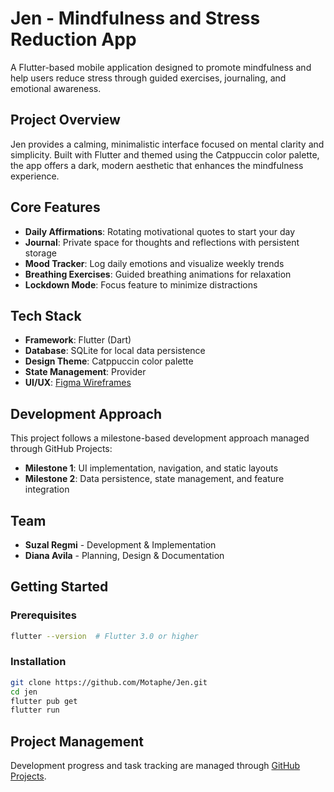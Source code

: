 # Jen - Mindfulness and Stress Reduction App

A Flutter-based mobile application designed to promote mindfulness and help users reduce stress through guided exercises, journaling, and emotional awareness.

## Project Overview

Jen provides a calming, minimalistic interface focused on mental clarity and simplicity. Built with Flutter and themed using the Catppuccin color palette, the app offers a dark, modern aesthetic that enhances the mindfulness experience.

## Core Features

- **Daily Affirmations**: Rotating motivational quotes to start your day
- **Journal**: Private space for thoughts and reflections with persistent storage
- **Mood Tracker**: Log daily emotions and visualize weekly trends
- **Breathing Exercises**: Guided breathing animations for relaxation
- **Lockdown Mode**: Focus feature to minimize distractions

## Tech Stack

- **Framework**: Flutter (Dart)
- **Database**: SQLite for local data persistence
- **Design Theme**: Catppuccin color palette
- **State Management**: Provider
- **UI/UX**: [Figma Wireframes](https://lid-couch-37881953.figma.site/)

## Development Approach

This project follows a milestone-based development approach managed through GitHub Projects:

- **Milestone 1**: UI implementation, navigation, and static layouts
- **Milestone 2**: Data persistence, state management, and feature integration

## Team

- **Suzal Regmi** - Development & Implementation
- **Diana Avila** - Planning, Design & Documentation

## Getting Started

### Prerequisites

```bash
flutter --version  # Flutter 3.0 or higher
```

### Installation

```bash
git clone https://github.com/Motaphe/Jen.git
cd jen
flutter pub get
flutter run
```

## Project Management

Development progress and task tracking are managed through [GitHub Projects](https://github.com/users/Motaphe/projects/2).